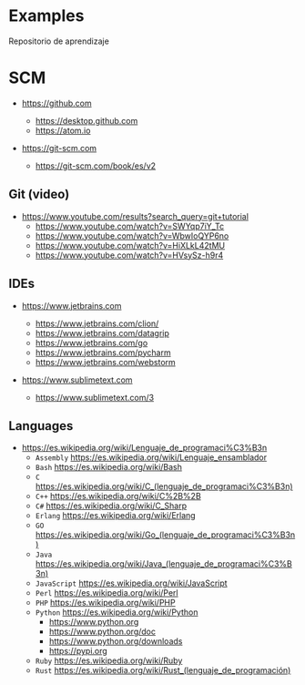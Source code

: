 # Examples

Repositorio de aprendizaje

# SCM

* https://github.com
	* https://desktop.github.com
	* https://atom.io
	
* https://git-scm.com
	* https://git-scm.com/book/es/v2

## Git (video)

* https://www.youtube.com/results?search_query=git+tutorial
	* https://www.youtube.com/watch?v=SWYqp7iY_Tc
	* https://www.youtube.com/watch?v=WbwIoQYP6no
	* https://www.youtube.com/watch?v=HiXLkL42tMU
	* https://www.youtube.com/watch?v=HVsySz-h9r4

## IDEs

* https://www.jetbrains.com
	* https://www.jetbrains.com/clion/
	* https://www.jetbrains.com/datagrip
	* https://www.jetbrains.com/go
	* https://www.jetbrains.com/pycharm
	* https://www.jetbrains.com/webstorm

* https://www.sublimetext.com
	* https://www.sublimetext.com/3


## Languages

* https://es.wikipedia.org/wiki/Lenguaje_de_programaci%C3%B3n
	* `Assembly` https://es.wikipedia.org/wiki/Lenguaje_ensamblador
	* `Bash` https://es.wikipedia.org/wiki/Bash
	* `C` https://es.wikipedia.org/wiki/C_(lenguaje_de_programaci%C3%B3n)
	* `C++` https://es.wikipedia.org/wiki/C%2B%2B
	* `C#` https://es.wikipedia.org/wiki/C_Sharp
	* `Erlang` https://es.wikipedia.org/wiki/Erlang
	* `GO` https://es.wikipedia.org/wiki/Go_(lenguaje_de_programaci%C3%B3n)
	* `Java` https://es.wikipedia.org/wiki/Java_(lenguaje_de_programaci%C3%B3n)
	* `JavaScript` https://es.wikipedia.org/wiki/JavaScript
	* `Perl` https://es.wikipedia.org/wiki/Perl
	* `PHP` https://es.wikipedia.org/wiki/PHP
	* `Python` https://es.wikipedia.org/wiki/Python
		* https://www.python.org
		* https://www.python.org/doc
		* https://www.python.org/downloads
		* https://pypi.org
	* `Ruby` https://es.wikipedia.org/wiki/Ruby
	* `Rust` https://es.wikipedia.org/wiki/Rust_(lenguaje_de_programación)